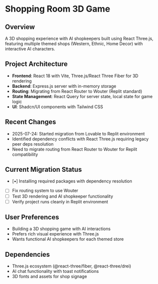 # Shopping Room 3D Game

## Overview
A 3D shopping experience with AI shopkeepers built using React Three.js, featuring multiple themed shops (Western, Ethnic, Home Decor) with interactive AI characters.

## Project Architecture
- **Frontend**: React 18 with Vite, Three.js/React Three Fiber for 3D rendering
- **Backend**: Express.js server with in-memory storage
- **Routing**: Migrating from React Router to Wouter (Replit standard)
- **State Management**: React Query for server state, local state for game logic
- **UI**: Shadcn/UI components with Tailwind CSS

## Recent Changes
- 2025-07-24: Started migration from Lovable to Replit environment
- Identified dependency conflicts with React Three.js requiring legacy peer deps resolution
- Need to migrate routing from React Router to Wouter for Replit compatibility

## Current Migration Status
- [•] Installing required packages with dependency resolution
- [ ] Fix routing system to use Wouter
- [ ] Test 3D rendering and AI shopkeeper functionality
- [ ] Verify project runs cleanly in Replit environment

## User Preferences
- Building a 3D shopping game with AI interactions
- Prefers rich visual experience with Three.js
- Wants functional AI shopkeepers for each themed store

## Dependencies
- Three.js ecosystem (@react-three/fiber, @react-three/drei)
- AI chat functionality with toast notifications
- 3D fonts and assets for shop signage
